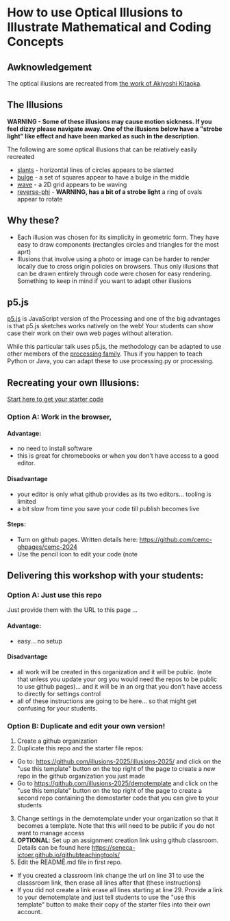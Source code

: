 # How to use Optical Illusions to Illustrate Mathematical and Coding Concepts

## Awknowledgement

The optical illusions are recreated from [the work of Akiyoshi Kitaoka](https://www.ritsumei.ac.jp/~akitaoka/index-e.html).

## The Illusions

**WARNING - Some of these illusions may cause motion sickness.  If you feel dizzy please navigate away. One of the illusions below have a "strobe light" like effect and have been marked as such in the description.**

The following are some optical illusions that can be relatively easily recreated

* [slants](https://illusions-2025.github.io/illusions-2025/slants.html) - horizontal lines of circles appears to be slanted
* [bulge](https://illusions-2025.github.io/illusions-2025/bulge.html) - a set of squares appear to have a bulge in the middle
* [wave](https://illusions-2025.github.io/illusions-2025/wave.html) - a 2D grid appears to be waving
* [reverse-phi](https://illusions-2025.github.io/illusions-2025/reverse-phi.html) - **WARNING, has a bit of a strobe light** a ring of ovals appear to rotate

## Why these?

* Each illusion was chosen for its simplicity in geometric form.  They have easy to draw components (rectangles circles and triangles for the most aprt) 
* Illusions that involve using a photo or image can be harder to render locally due to cross origin policies on browsers.  Thus only illusions that can be drawn entirely through code were chosen for easy rendering. Something to keep in mind if you want to adapt other illusions

## p5.js

[p5.js](https://p5js.org) is JavaScript version of the Processing and one of the big advantages is that p5.js sketches works natively on the web!  Your students can show case their work on their own web pages without alteration.

While this particular talk uses p5.js, the methodology can be adapted to use other members of the [processing family](https://processing.org).  Thus if you happen to teach Python or Java, you can adapt these to use processing.py or processing.

## Recreating your own Illusions:

[Start here to get your starter code](https://classroom.github.com/a/rdVTTHqT)

### Option A: Work in the browser, 

#### Advantage:
* no need to install software
* this is great for chromebooks or when you don't have access to a good editor.

#### Disadvantage
* your editor is only what github provides as its two editors... tooling is limited
* a bit slow from time you save your code till publish becomes live

#### Steps:

* Turn on github pages. Written details here: https://github.com/cemc-ghpages/cemc-2024
* Use the pencil icon to edit your code (note

### 

## Delivering this workshop with your students:

### Option A: Just use this repo

Just provide them with the URL to this page ...

#### Advantage:
* easy... no setup

#### Disadvantage
* all work will be created in this organization and it will be public. (note that unless you update your org you would need the repos to be public to use github pages)... and it will be in an org that you don't have access to directly for settings control
* all of these instructions are going to be here... so that might get confusing for your students.

### Option B: Duplicate and edit your own version!

1. Create a github organization
2. Duplicate this repo and the starter file repos:
  * Go to: https://github.com/illusions-2025/illusions-2025/ and click on the "use this template" button on the top right of the page to create a new repo in the github organization you just made
  * Go to https://github.com/illusions-2025/demotemplate and click on the "use this template" button on the top right of the page to create a second repo containing the demostarter code that you can give to your students
3. Change settings in the demotemplate under your organization so that it becomes a template.  Note that this will need to be public if you do not want to manage access
4. **OPTIONAL**: Set up an assignment creation link using github classroom.  Details can be found here https://seneca-ictoer.github.io/githubteachingtools/
5. Edit the README.md file in first repo.
  * If you created a classroom link change the url on line 31 to use the classsroom link, then erase all lines after that (these instructions)
  * If you did not create a link erase all lines starting at line 29.  Provide a link to your demotemplate and just tell students to use the "use this template" button to make their copy of the starter files into their own account.






